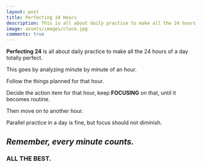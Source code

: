 ```yaml
---
layout: post
title: Perfecting 24 Hours
description: This is all about daily practice to make all the 24 hours of a day totally perfect.
image: assets/images/clock.jpg
comments: true
---
```


**Perfecting 24** is all about daily practice to make all the 24 hours of a day totally perfect.

This goes by analyzing minute by minute of an hour.

Follow the things planned for that hour.

Decide the action item for that hour, keep **FOCUSING** on that, until it becomes routine.

Then move on to another hour.

Parallel practice in a day is fine, but focus should not diminish.

##  _Remember, every minute counts._

### ALL THE BEST.


